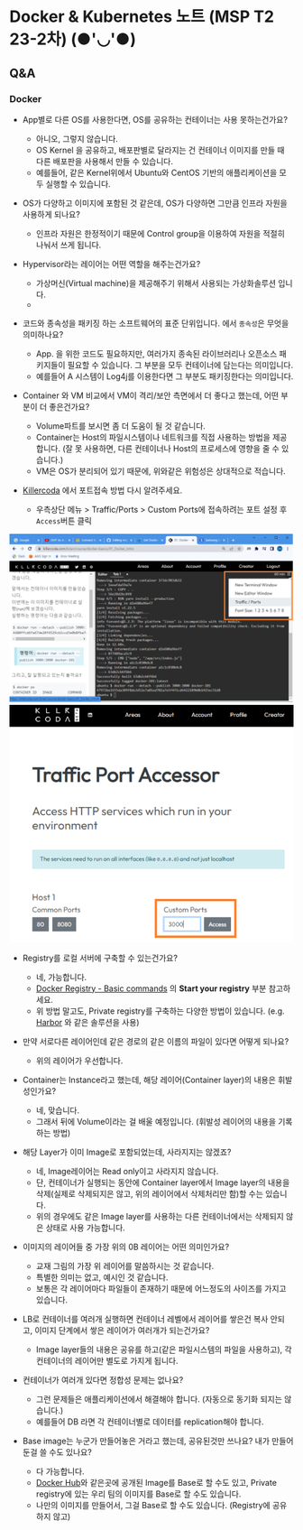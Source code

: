 # Docker & Kubernetes 노트 (MSP T2 23-2차) (●'◡'●)
## Q&A

### Docker

- App별로 다른 OS를 사용한다면, OS를 공유하는 컨테이너는 사용 못하는건가요?
  - 아니오, 그렇지 않습니다.
  - OS Kernel 을 공유하고, 배포판별로 달라지는 건 컨테이너 이미지를 만들 때 다른 배포판을 사용해서 만들 수 있습니다.
  - 예를들어, 같은 Kernel위에서 Ubuntu와 CentOS 기반의 애플리케이션을 모두 실행할 수 있습니다.

- OS가 다양하고 이미지에 포함된 것 같은데, OS가 다양하면 그만큼 인프라 자원을 사용하게 되나요?
  - 인프라 자원은 한정적이기 때문에 Control group을 이용하여 자원을 적절히 나눠서 쓰게 됩니다.

- Hypervisor라는 레이어는 어떤 역할을 해주는건가요?
  - 가상머신(Virtual machine)을 제공해주기 위해서 사용되는 가상화솔루션 입니다.
  - 

- 코드와 종속성을 패키징 하는 소프트웨어의 표준 단위입니다. 에서 `종속성`은 무엇을 의미하나요?
  - App. 을 위한 코드도 필요하지만, 여러가지 종속된 라이브러리나 오픈소스 패키지들이 필요할 수 있습니다. 그 부분을 모두 컨테이너에 담는다는 의미입니다.
  - 예를들어 A 시스템이 Log4j를 이용한다면 그 부분도 패키징한다는 의미입니다.

- Container 와 VM 비교에서 VM이 격리/보안 측면에서 더 좋다고 했는데, 어떤 부분이 더 좋은건가요?
  - Volume파트를 보시면 좀 더 도움이 될 것 같습니다.
  - Container는 Host의 파일시스템이나 네트워크를 직접 사용하는 방법을 제공합니다. (잘 못 사용하면, 다른 컨테이너나 Host의 프로세스에 영향을 줄 수 있습니다.)
  - VM은 OS가 분리되어 있기 때문에, 위와같은 위험성은 상대적으로 적습니다.

- [Killercoda](https://killercoda.com/) 에서 포트접속 방법 다시 알려주세요.
  - 우측상단 메뉴 > Traffic/Ports > Custom Ports에 접속하려는 포트 설정 후 `Access`버튼 클릭

![](./img/killercoda_port_1.png)
![](./img/killercoda_port_2.png)

- Registry를 로컬 서버에 구축할 수 있는건가요?
  - 네, 가능합니다.
  - [Docker Registry - Basic commands](https://docs.docker.com/registry/#basic-commands) 의 **Start your registry** 부분 참고하세요.
  - 위 방법 말고도, Private registry를 구축하는 다양한 방법이 있습니다. (e.g. [Harbor](https://goharbor.io/) 와 같은 솔루션을 사용)

- 만약 서로다른 레이어인데 같은 경로의 같은 이름의 파일이 있다면 어떻게 되나요?
  - 위의 레이어가 우선합니다.

- Container는 Instance라고 했는데, 해당 레이어(Container layer)의 내용은 휘발성인가요?
  - 네, 맞습니다.
  - 그래서 뒤에 Volume이라는 걸 배울 예정입니다. (휘발성 레이어의 내용을 기록하는 방법)

- 해당 Layer가 이미 Image로 포함되었는데, 사라지지는 않겠죠?
  - 네, Image레이어는 Read only이고 사라지지 않습니다.
  - 단, 컨테이너가 실행되는 동안에 Container layer에서 Image layer의 내용을 삭제(실제로 삭제되지은 않고, 위의 레이어에서 삭제처리만 함)할 수는 있습니다.
  - 위의 경우에도 같은 Image layer를 사용하는 다른 컨테이너에서는 삭제되지 않은 상태로 사용 가능합니다.

- 이미지의 레이어들 중 가장 위의 0B 레이어는 어떤 의미인가요?
  - 교재 그림의 가장 위 레이어를 말씀하시는 것 같습니다.
  - 특별한 의미는 없고, 예시인 것 같습니다.
  - 보통은 각 레이어마다 파일들이 존재하기 때문에 어느정도의 사이즈를 가지고 있습니다.

- LB로 컨테이너를 여러개 실행하면 컨테이너 레벨에서 레이어를 쌓은건 복사 안되고, 이미지 단계에서 쌓은 레이어가 여러개가 되는건가요?
  - Image layer들의 내용은 공유를 하고(같은 파일시스템의 파일을 사용하고), 각 컨테이너의 레이어만 별도로 가지게 됩니다.

- 컨테이너가 여러개 있다면 정합성 문제는 없나요?
  - 그런 문제들은 애플리케이션에서 해결해야 합니다. (자동으로 동기화 되지는 않습니다.)
  - 예를들어 DB 라면 각 컨테이너별로 데이터를 replication해야 합니다.

- Base image는 누군가 만들어놓은 거라고 했는데, 공유된것만 쓰나요? 내가 만들어둔걸 쓸 수도 있나요?
  - 다 가능합니다.
  - [Docker Hub](https://hub.docker.com/)와 같은곳에 공개된 Image를 Base로 할 수도 있고, Private registry에 있는 우리 팀의 이미지를 Base로 할 수도 있습니다.
  - 나만의 이미지를 만들어서, 그걸 Base로 할 수도 있습니다. (Registry에 공유하지 않고)

